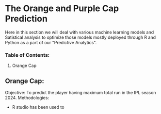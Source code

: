 # The Orange and Purple Cap Prediction
Here in this section we will deal with various machine learning models and Satistical analysis to optimize those models mostly deployed through R and Python as a part of our "Predictive Analytics".
### Table of Contents:
1.  Orange Cap

## Orange Cap:
Objective: To predict the player having maximum total run in the IPL season 2024.
Methodologies: 
- R studio has been used to 
